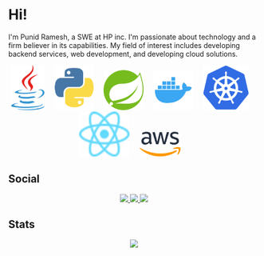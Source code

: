 # Hi!
<p>I'm Punid Ramesh, a SWE at HP inc. I'm passionate about technology and a firm believer in its capabilities. My field of interest includes developing backend services, web development, and developing cloud solutions.</p>

<p align = "center">
  <img src = "https://github.com/punidramesh/punidramesh/blob/master/assets/java.svg" height = "90px">&nbsp&nbsp&nbsp&nbsp
  <img src = "https://github.com/punidramesh/punidramesh/blob/master/assets/python.svg" height = "90px">&nbsp&nbsp&nbsp&nbsp
  <img src = "https://github.com/punidramesh/punidramesh/blob/master/assets/spring.svg" height = "80px">&nbsp&nbsp&nbsp&nbsp
  <img src = "https://github.com/punidramesh/punidramesh/blob/master/assets/docker.svg" height = "80px">&nbsp&nbsp&nbsp&nbsp
    <img src = "https://github.com/punidramesh/punidramesh/blob/master/assets/kubernetes.svg" height = "90px">&nbsp&nbsp&nbsp&nbsp
  <img src = "https://github.com/punidramesh/punidramesh/blob/master/assets/react.svg" height = "90px">&nbsp&nbsp&nbsp&nbsp
  <img src = "https://github.com/punidramesh/punidramesh/blob/master/assets/aws.svg" height = "50px">&nbsp&nbsp&nbsp&nbsp
</p>

## Social
<p align="center">
    <a href="https://www.linkedin.com/in/punid/"><img src="https://img.shields.io/badge/Linkedin-black?style=for-the-badge&logo=linkedin&logoColor=white" height=35>    </a>
    <a href="https://www.twitter.com/punidramesh"><img src="https://img.shields.io/badge/Twitter-black?style=for-the-badge&logo=twitter&logoColor=white"height=35>     </a>
    <a href="https://medium.com/@punidramesh"><img src = "https://img.shields.io/badge/Medium-black?style=for-the-badge&logo=medium&logoColor=white" height=35></a>
</p>

## Stats
<p align="center">
  <img src="https://github-readme-stats.vercel.app/api?username=punidramesh&show_icons=true_color=fff&icon_color=79ff97&text_color=9f9f9f&bg_color=151515">
</p>
<!--p><img align="center" src="https://github-readme-streak-stats.herokuapp.com/?user=punidramesh&" alt="punidramesh" /></p-->
